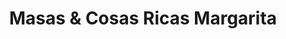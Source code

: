 ---
title: "Masas & Cosas Ricas Margarita"
url: /las-cruces-el-tabo/masas-y-cosas-ricas-margarita/
shop: panadería
---